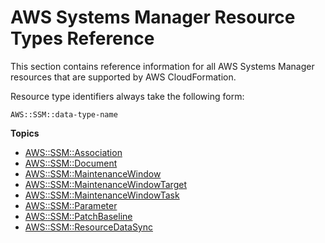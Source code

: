 # AWS Systems Manager Resource Types Reference<a name="cfn-reference-ssm"></a>

This section contains reference information for all AWS Systems Manager resources that are supported by AWS CloudFormation\.

Resource type identifiers always take the following form:

```
AWS::SSM::data-type-name
```

**Topics**
+ [AWS::SSM::Association](aws-resource-ssm-association.md)
+ [AWS::SSM::Document](aws-resource-ssm-document.md)
+ [AWS::SSM::MaintenanceWindow](aws-resource-ssm-maintenancewindow.md)
+ [AWS::SSM::MaintenanceWindowTarget](aws-resource-ssm-maintenancewindowtarget.md)
+ [AWS::SSM::MaintenanceWindowTask](aws-resource-ssm-maintenancewindowtask.md)
+ [AWS::SSM::Parameter](aws-resource-ssm-parameter.md)
+ [AWS::SSM::PatchBaseline](aws-resource-ssm-patchbaseline.md)
+ [AWS::SSM::ResourceDataSync](aws-resource-ssm-resourcedatasync.md)